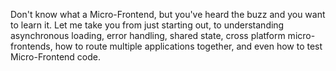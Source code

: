 Don't know what a Micro-Frontend, but you've heard the buzz and you want to learn it. Let me take you from just starting out, to understanding asynchronous loading, error handling, shared state, cross platform micro-frontends, how to route multiple applications together, and even how to test Micro-Frontend code.
